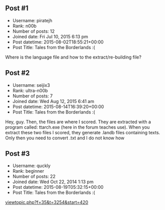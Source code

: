## Post #1
- Username: piratejh
- Rank: n00b
- Number of posts: 12
- Joined date: Fri Jul 10, 2015 6:13 pm
- Post datetime: 2015-08-02T18:55:21+00:00
- Post Title: Tales from the Borderlands :(

Where is the language file and how to the extract/re-building file?
## Post #2
- Username: seijix3
- Rank: ultra-n00b
- Number of posts: 7
- Joined date: Wed Aug 12, 2015 6:41 am
- Post datetime: 2015-08-14T16:39:20+00:00
- Post Title: Tales from the Borderlands :(

Hey, guy. Then, the files are where I scored. They are extracted with a program called: ttarch.exe (here in the forum teaches use).
When you extract these two files I scored, they generate .landb files containing texts. Only then you need to convert .txt and I do not know how
## Post #3
- Username: quckly
- Rank: beginner
- Number of posts: 22
- Joined date: Wed Oct 22, 2014 1:13 pm
- Post datetime: 2015-08-19T05:32:15+00:00
- Post Title: Tales from the Borderlands :(

[viewtopic.php?f=35&t=3254&start=420](http://forum.xentax.com/viewtopic.php?f=35&t=3254&start=420)
